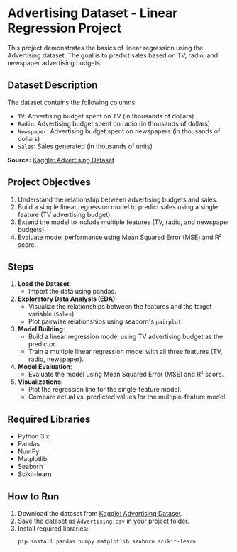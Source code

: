 # Advertising Dataset - Linear Regression Project

This project demonstrates the basics of linear regression using the Advertising dataset. The goal is to predict sales based on TV, radio, and newspaper advertising budgets.

## Dataset Description

The dataset contains the following columns:
- `TV`: Advertising budget spent on TV (in thousands of dollars)
- `Radio`: Advertising budget spent on radio (in thousands of dollars)
- `Newspaper`: Advertising budget spent on newspapers (in thousands of dollars)
- `Sales`: Sales generated (in thousands of units)

**Source:** [Kaggle: Advertising Dataset](https://www.kaggle.com/datasets/ashydv/advertising-dataset)

## Project Objectives
1. Understand the relationship between advertising budgets and sales.
2. Build a simple linear regression model to predict sales using a single feature (TV advertising budget).
3. Extend the model to include multiple features (TV, radio, and newspaper budgets).
4. Evaluate model performance using Mean Squared Error (MSE) and R² score.

## Steps
1. **Load the Dataset**:
    - Import the data using pandas.
2. **Exploratory Data Analysis (EDA)**:
    - Visualize the relationships between the features and the target variable (`Sales`).
    - Plot pairwise relationships using seaborn's `pairplot`.
3. **Model Building**:
    - Build a linear regression model using TV advertising budget as the predictor.
    - Train a multiple linear regression model with all three features (TV, radio, newspaper).
4. **Model Evaluation**:
    - Evaluate the model using Mean Squared Error (MSE) and R² score.
5. **Visualizations**:
    - Plot the regression line for the single-feature model.
    - Compare actual vs. predicted values for the multiple-feature model.

## Required Libraries
- Python 3.x
- Pandas
- NumPy
- Matplotlib
- Seaborn
- Scikit-learn

## How to Run
1. Download the dataset from [Kaggle: Advertising Dataset](https://www.kaggle.com/datasets/ashydv/advertising-dataset).
2. Save the dataset as `Advertising.csv` in your project folder.
3. Install required libraries:
   ```bash
   pip install pandas numpy matplotlib seaborn scikit-learn
